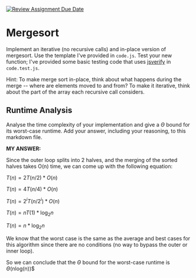 [![Review Assignment Due Date](https://classroom.github.com/assets/deadline-readme-button-24ddc0f5d75046c5622901739e7c5dd533143b0c8e959d652212380cedb1ea36.svg)](https://classroom.github.com/a/1uurLsu5)
# Mergesort

Implement an iterative (no recursive calls) and in-place version of mergesort.
Use the template I've provided in `code.js`. Test your new function; I've
provided some basic testing code that uses
[jsverify](https://jsverify.github.io/) in `code.test.js`.

Hint: To make merge sort in-place, think about what happens during the merge --
where are elements moved to and from? To make it iterative, think about the
part of the array each recursive call considers.

## Runtime Analysis

Analyse the time complexity of your implementation and give a $\Theta$ bound for
its worst-case runtime. Add your answer, including your reasoning, to this
markdown file.

**MY ANSWER:**

Since the outer loop splits into 2 halves, and the merging of the sorted halves takes O(n) time, we can come up with the following equation:

$T(n) = 2T(n/2) * O(n)$

$T(n) = 4T(n/4) * O(n)$

$T(n) = 2^iT(n/2^i) * O(n)$

$T(n) = nT(1) * \log_{2} n$

$T(n) = n * \log_{2} n$

We know that the worst case is the same as the average and best cases for this algorithm since there are no conditions (no way to bypass the outer or inner loop).

So we can conclude that the $\Theta$ bound for the worst-case runtime is $\Theta$(nlog(n))$
